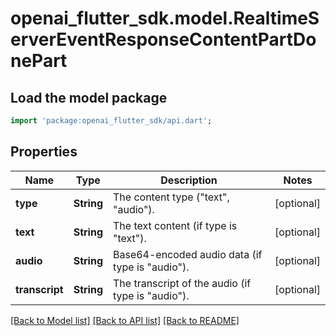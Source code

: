 # openai_flutter_sdk.model.RealtimeServerEventResponseContentPartDonePart

## Load the model package
```dart
import 'package:openai_flutter_sdk/api.dart';
```

## Properties
Name | Type | Description | Notes
------------ | ------------- | ------------- | -------------
**type** | **String** | The content type (\"text\", \"audio\"). | [optional] 
**text** | **String** | The text content (if type is \"text\"). | [optional] 
**audio** | **String** | Base64-encoded audio data (if type is \"audio\"). | [optional] 
**transcript** | **String** | The transcript of the audio (if type is \"audio\"). | [optional] 

[[Back to Model list]](../README.md#documentation-for-models) [[Back to API list]](../README.md#documentation-for-api-endpoints) [[Back to README]](../README.md)


